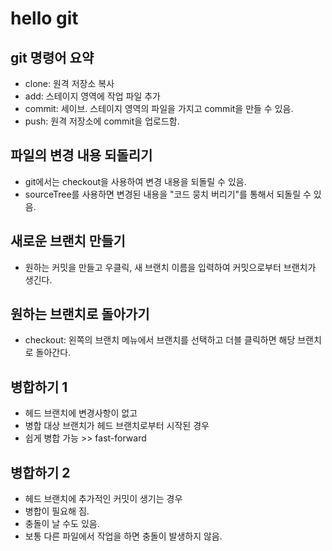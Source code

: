 # hello git

## git 명령어 요약

- clone: 원격 저장소 복사
- add: 스테이지 영역에 작업 파일 추가
- commit: 세이브. 스테이지 영역의 파일을 가지고 commit을 만들 수 있음.
- push: 원격 저장소에 commit을 업로드함.


## 파일의 변경 내용 되돌리기

- git에서는 checkout을 사용하여 변경 내용을 되돌릴 수 있음.
- sourceTree를 사용하면 변경된 내용을 "코드 뭉치 버리기"를 통해서 되돌릴 수 있음.


## 새로운 브랜치 만들기

- 원하는 커밋을 만들고 우클릭, 새 브랜치 이름을 입력하여 커밋으로부터 브랜치가 생긴다.

## 원하는 브랜치로 돌아가기

- checkout: 왼쪽의 브랜치 메뉴에서 브랜치를 선택하고 더블 클릭하면 해당 브랜치로 돌아간다.


## 병합하기 1

- 헤드 브랜치에 변경사항이 없고
- 병합 대상 브랜치가 헤드 브랜치로부터 시작된 경우
- 쉽게 병합 가능 >> fast-forward


## 병합하기 2

- 헤드 브랜치에 추가적인 커밋이 생기는 경우
- 병합이 필요해 짐.
- 충돌이 날 수도 있음.
- 보통 다른 파일에서 작업을 하면 충돌이 발생하지 않음.